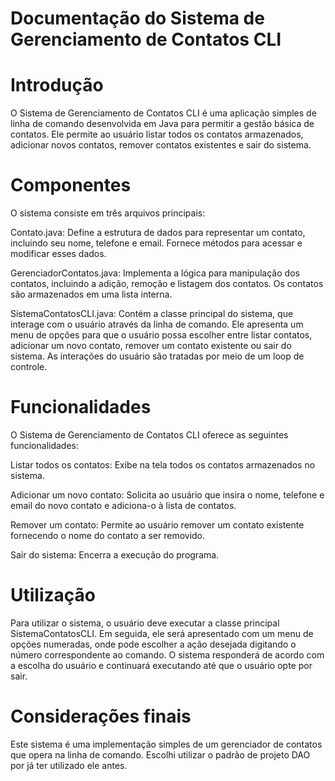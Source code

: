 # Documentação do Sistema de Gerenciamento de Contatos CLI

# Introdução

O Sistema de Gerenciamento de Contatos CLI é uma aplicação simples de linha de comando desenvolvida em Java para permitir a gestão básica de contatos. Ele permite ao usuário listar todos os contatos armazenados, adicionar novos contatos, remover contatos existentes e sair do sistema.

# Componentes
O sistema consiste em três arquivos principais:

Contato.java: Define a estrutura de dados para representar um contato, incluindo seu nome, telefone e email. Fornece métodos para acessar e modificar esses dados.

GerenciadorContatos.java: Implementa a lógica para manipulação dos contatos, incluindo a adição, remoção e listagem dos contatos. Os contatos são armazenados em uma lista interna.

SistemaContatosCLI.java: Contém a classe principal do sistema, que interage com o usuário através da linha de comando. Ele apresenta um menu de opções para que o usuário possa escolher entre listar contatos, adicionar um novo contato, remover um contato existente ou sair do sistema. As interações do usuário são tratadas por meio de um loop de controle.

# Funcionalidades
O Sistema de Gerenciamento de Contatos CLI oferece as seguintes funcionalidades:

Listar todos os contatos: Exibe na tela todos os contatos armazenados no sistema.

Adicionar um novo contato: Solicita ao usuário que insira o nome, telefone e email do novo contato e adiciona-o à lista de contatos.

Remover um contato: Permite ao usuário remover um contato existente fornecendo o nome do contato a ser removido.

Sair do sistema: Encerra a execução do programa.

# Utilização
Para utilizar o sistema, o usuário deve executar a classe principal SistemaContatosCLI. Em seguida, ele será apresentado com um menu de opções numeradas, onde pode escolher a ação desejada digitando o número correspondente ao comando. O sistema responderá de acordo com a escolha do usuário e continuará executando até que o usuário opte por sair.

# Considerações finais
Este sistema é uma implementação simples de um gerenciador de contatos que opera na linha de comando. Escolhi utilizar o padrão de projeto DAO por já ter utilizado ele antes.

